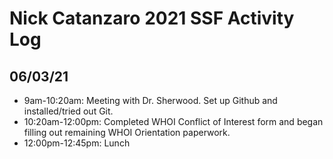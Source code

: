 # Nick Catanzaro 2021 SSF Activity Log  
  
## 06/03/21  
* 9am-10:20am: Meeting with Dr. Sherwood. Set up Github and installed/tried out Git.   
* 10:20am-12:00pm: Completed WHOI Conflict of Interest form and began filling out remaining WHOI Orientation paperwork. 
* 12:00pm-12:45pm: Lunch
